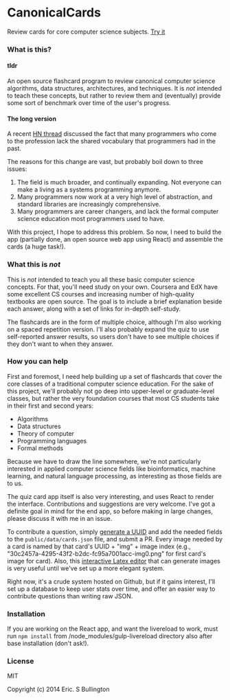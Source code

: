 # CanonicalCards

Review cards for core computer science subjects.  [Try it](http://esbullington.github.io/canonicalcards/)

### What is this?

#### tldr
An open source flashcard program to review canonical computer science algorithms, data structures, architectures, and techniques. It is *not* intended to teach these concepts, but rather to review them and (eventually) provide some sort of benchmark over time of the user's progress.

#### The long version
A recent [HN thread](https://news.ycombinator.com/item?id=8775375) discussed the fact that many programmers who come to the profession lack the shared vocabulary that programmers had in the past.

The reasons for this change are vast, but probably boil down to three issues:

1. The field is much broader, and continually expanding. Not everyone can make a living as a systems programming anymore.
2. Many programmers now work at a very high level of abstraction, and standard libraries are increasingly comprehensive.
2. Many programmers are career changers, and lack the formal computer science education most programmers used to have.

With this project, I hope to address this problem.  So now, I need to build the app (partially done, an open source web app using React) and assemble the cards (a huge task!).

### What this is *not*
This is *not* intended to teach you all these basic computer science concepts.  For that, you'll need study on your own.  Coursera and EdX have some excellent CS courses and increasing number of high-quality textbooks are open source.  The goal is to include a brief explanation beside each answer, along with a set of links for in-depth self-study.

The flashcards are in the form of multiple choice, although I'm also working on a spaced repetition version.  I'll also probably expand the quiz to use self-reported answer results, so users don't have to see multiple choices if they don't want to when they answer.

### How you can help

First and foremost, I need help building up a set of flashcards that cover the core classes of a traditional computer science education.  For the sake of this project, we'll probably not go deep into upper-level or graduate-level classes, but rather the very foundation courses that most CS students take in their first and second years:

* Algorithms
* Data structures
* Theory of computer
* Programming languages
* Formal methods 

Because we have to draw the line somewhere, we're not particularly interested in applied computer science fields like bioinformatics, machine learning, and natural language processing, as interesting as those fields are to us.

The quiz card app itself is also very interesting, and uses React to render the interface.  Contributions and suggestions are very welcome.  I've got a definite goal in mind for the end app, so before making in large changes, please discuss it with me in an issue.

To contribute a question, simply [generate a UUID](https://www.uuidgenerator.net/) and add the needed fields to the `public/data/cards.json` file, and submit a PR. Every image needed by a card is named by that card's UUID + "img" + image index (e.g., "30c2457a-4295-43f2-b2dc-fc95a7001acc-img0.png" for first card's image for card). Also, this [interactive Latex editor](http://arachnoid.com/latex/) that can generate images is very useful until we've set up a more elegant system.

Right now, it's a crude system hosted on Github, but if it gains interest, I'll set up a database to keep user stats over time, and offer an easier way to contribute questions than writing raw JSON.

### Installation

If you are working on the React app, and want the livereload to work, must run `npm install` from /node_modules/gulp-livereload directory also after base installation (don't ask!).

### License

MIT

Copyright (c) 2014 Eric. S Bullington


